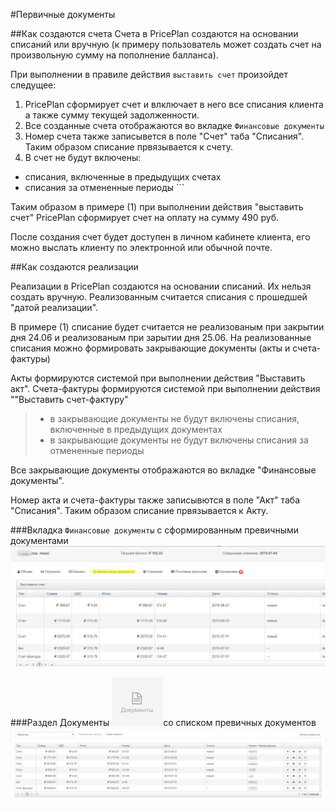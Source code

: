 #Первичные документы

##Как создаются счета
Счета в PricePlan создаются на основании списаний или вручную (к примеру пользователь может создать счет на произвольную сумму на пополнение балланса). 

При выполнении в правиле действия `выставить счет` произойдет следущее:

1. PricePlan сформирует счет и влключает в него все списания клиента а также сумму текущей задолженности.  
2. Все созданные счета отображаются во вкладке `Финансовые документы`
3. Номер счета также записывется в поле "Счет" таба "Списания". Таким образом списание првязывается к счету.
4. В счет не будут включены:  
 - списания, включенные в предыдущих счетах  
 - списания за отмененные периоды ```


Таким образом в примере (1) при выполнении действия "выставить счет" PricePlan сформирует счет на оплату на сумму 490 руб. 

После создания счет будет доступен в личном кабинете клиента, его можно выслать клиенту по электронной или обычной почте.  

##Как создаются реализации

Реализации в PricePlan создаются на основании списаний. Их нельзя создать вручную. Реализованным считается списания с прошедшей "датой реализации".

В примере (1) списание будет считается не реализованым при закрытии дня 24.06 и реализованым при зарытии дня 25.06. 
На реализованные списания можно формировать закрывающие документы (акты и счета-фактуры)

Акты формируются системой при выполнении действия "Выставить акт". Счета-фактуры формируются системой при выполнении действия ""Выставить счет-фактуру"

> - в закрывающие документы не будут включены списания, включенные в предыдущих документах
> - в закрывающие документы не будут включены списания за отмененные периоды 

Все закрывающие документы отображаются во вкладке "Финансовые документы".

Номер акта и счета-фактуры также записывются в поле "Акт" таба "Списания". Таким образом списание првязывается к Акту.


###Вкладка `Финансовые документы` с сформированным превичными документами
![](client-docs.png)

###Раздел Документы ![](menu-documents.png)со списком превичных документов
![Раздел документы](list-documents.png)

